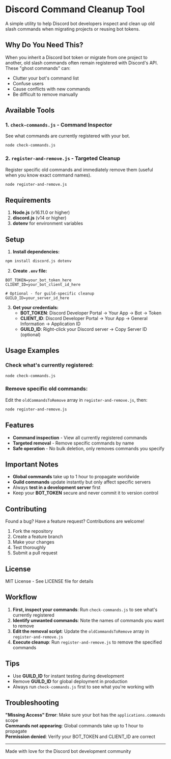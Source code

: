 # Discord Command Cleanup Tool

A simple utility to help Discord bot developers inspect and clean up old slash commands when migrating projects or reusing bot tokens.

## Why Do You Need This?

When you inherit a Discord bot token or migrate from one project to another, old slash commands often remain registered with Discord's API. These "ghost commands" can:
- Clutter your bot's command list
- Confuse users
- Cause conflicts with new commands
- Be difficult to remove manually

## Available Tools

### 1. `check-commands.js` - Command Inspector
See what commands are currently registered with your bot.
```bash
node check-commands.js
```

### 2. `register-and-remove.js` - Targeted Cleanup
Register specific old commands and immediately remove them (useful when you know exact command names).
```bash
node register-and-remove.js
```

## Requirements

1. **Node.js** (v16.11.0 or higher)
2. **discord.js** (v14 or higher)
3. **dotenv** for environment variables

## Setup

1. **Install dependencies:**
```bash
npm install discord.js dotenv
```

2. **Create `.env` file:**
```env
BOT_TOKEN=your_bot_token_here
CLIENT_ID=your_bot_client_id_here

# Optional - for guild-specific cleanup
GUILD_ID=your_server_id_here
```

3. **Get your credentials:**
   - **BOT_TOKEN**: Discord Developer Portal → Your App → Bot → Token
   - **CLIENT_ID**: Discord Developer Portal → Your App → General Information → Application ID
   - **GUILD_ID**: Right-click your Discord server → Copy Server ID (optional)

## Usage Examples

### Check what's currently registered:
```bash
node check-commands.js
```

### Remove specific old commands:
Edit the `oldCommandsToRemove` array in `register-and-remove.js`, then:
```bash
node register-and-remove.js
```

## Features

- **Command inspection** - View all currently registered commands
- **Targeted removal** - Remove specific commands by name
- **Safe operation** - No bulk deletion, only removes commands you specify

## Important Notes

- **Global commands** take up to 1 hour to propagate worldwide
- **Guild commands** update instantly but only affect specific servers
- Always **test in a development server** first
- Keep your **BOT_TOKEN** secure and never commit it to version control

## Contributing

Found a bug? Have a feature request? Contributions are welcome!

1. Fork the repository
2. Create a feature branch
3. Make your changes
4. Test thoroughly
5. Submit a pull request

## License

MIT License - See LICENSE file for details

## Workflow

1. **First, inspect your commands**: Run `check-commands.js` to see what's currently registered
2. **Identify unwanted commands**: Note the names of commands you want to remove
3. **Edit the removal script**: Update the `oldCommandsToRemove` array in `register-and-remove.js`
4. **Execute cleanup**: Run `register-and-remove.js` to remove the specified commands

## Tips

- Use **GUILD_ID** for instant testing during development
- Remove **GUILD_ID** for global deployment in production
- Always run `check-commands.js` first to see what you're working with

## Troubleshooting

**"Missing Access" Error**: Make sure your bot has the `applications.commands` scope  
**Commands not appearing**: Global commands take up to 1 hour to propagate  
**Permission denied**: Verify your BOT_TOKEN and CLIENT_ID are correct

---

Made with love for the Discord bot development community